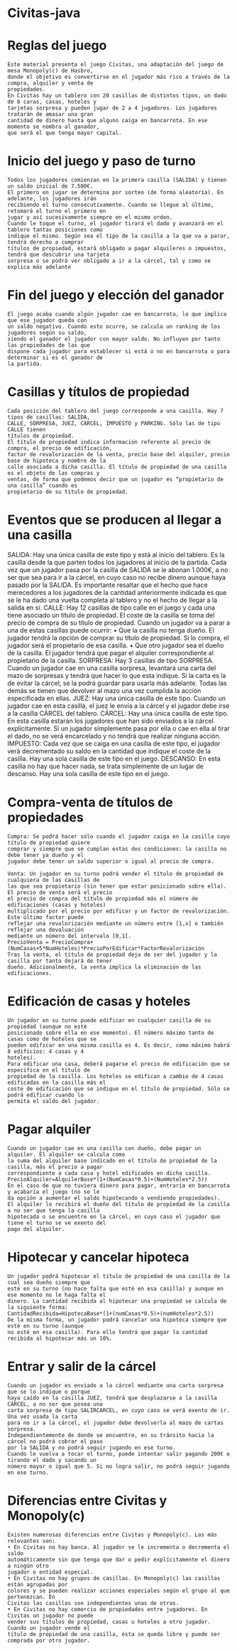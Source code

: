 # Civitas-java
# Reglas del juego
    Este material presenta el juego Civitas, una adaptación del juego de mesa Monopoly(c) de Hasbro,
    donde el objetivo es convertirse en el jugador más rico a través de la compra, alquiler y venta de
    propiedades.
    En Civitas hay un tablero con 20 casillas de distintos tipos, un dado de 6 caras, casas, hoteles y
    tarjetas sorpresa y pueden jugar de 2 a 4 jugadores. Los jugadores tratarán de amasar una gran
    cantidad de dinero hasta que alguno caiga en bancarrota. En ese momento se nombra al ganador,
    que será el que tenga mayor capital.
# Inicio del juego y paso de turno
    Todos los jugadores comienzan en la primera casilla (SALIDA) y tienen un saldo inicial de 7.500€.
    El primero en jugar se determina por sorteo (de forma aleatoria). En adelante, los jugadores irán
    recibiendo el turno consecutivamente. Cuando se llegue al último, retomará el turno el primero en
    jugar y así sucesivamente siempre en el mismo orden.
    Cuando le toque el turno, el jugador tirará el dado y avanzará en el tablero tantas posiciones como
    indique el mismo. Según sea el tipo de la casilla a la que va a parar, tendrá derecho a comprar
    títulos de propiedad, estará obligado a pagar alquileres o impuestos, tendrá que descubrir una tarjeta
    sorpresa o se podrá ver obligado a ir a la cárcel, tal y como se explica más adelante
# Fin del juego y elección del ganador
    El juego acaba cuando algún jugador cae en bancarrota, lo que implica que ese jugador queda con
    un saldo negativo. Cuando esto ocurre, se calcula un ranking de los jugadores según su saldo,
    siendo el ganador el jugador con mayor saldo. No influyen por tanto las propiedades de las que
    dispone cada jugador para establecer si está o no en bancarrota o para determinar si es el ganador de
    la partida.
# Casillas y títulos de propiedad
    Cada posición del tablero del juego corresponde a una casilla. Hay 7 tipos de casillas: SALIDA,
    CALLE, SORPRESA, JUEZ, CÁRCEL, IMPUESTO y PARKING. Sólo las de tipo CALLE tienen
    títulos de propiedad.
    El título de propiedad indica información referente al precio de compra, el precio de edificación,
    factor de revalorización de la venta, precio base del alquiler, precio base de hipoteca y nombre de la
    calle asociada a dicha casilla. El título de propiedad de una casilla es el objeto de las compras y
    ventas, de forma que podemos decir que un jugador es “propietario de una casilla” cuando es
    propietario de su título de propiedad.
# Eventos que se producen al llegar a una casilla
  SALIDA:
    Hay una única casilla de este tipo y está al inicio del tablero. Es la casilla desde la que parten todos
    los jugadores al inicio de la partida.
    Cada vez que un jugador pasa por la casilla de SALIDA se le abonan 1.000€, a no ser que sea para
    ir a la cárcel, en cuyo caso no recibe dinero aunque haya pasado por la SALIDA. Es importante
    resaltar que el hecho que hace merecedores a los jugadores de la cantidad anteriormente indicada es
    que se le ha dado una vuelta completa al tablero y no el hecho de llegar a la salida en sí.
  CALLE:
    Hay 12 casillas de tipo calle en el juego y cada una tiene asociado un título de propiedad. El coste
    de la casilla se toma del precio de compra de su título de propiedad. Cuando un jugador va a parar a
    una de estas casillas puede ocurrir:
    • Que la casilla no tenga dueño. El jugador tendrá la opción de comprar su título de
    propiedad. Si lo compra, el jugador será el propietario de esa casilla.
    • Que otro jugador sea el dueño de la casilla. El jugador tendrá que pagar el alquiler
    correspondiente al propietario de la casilla.
  SORPRESA:
    Hay 3 casillas de tipo SORPRESA. Cuando un jugador cae en una casilla sorpresa, levantará una
    carta del mazo de sorpresas y tendrá que hacer lo que esta indique. Si la carta es la de evitar la
    cárcel, se la podrá guardar para usarla más adelante. Todas las demás se tienen que devolver al
    mazo una vez cumplida la acción especificada en ellas.
  JUEZ:
    Hay una única casilla de este tipo. Cuando un jugador cae en esta casilla, el juez le envía a la cárcel
    y el jugador debe irse a la casilla CÁRCEL del tablero.
  CÁRCEL:
    Hay una única casilla de este tipo. En esta casilla estarán los jugadores que han sido enviados a la
    cárcel explícitamente. Si un jugador simplemente pasa por ella o cae en ella al tirar el dado, no se
    verá encarcelado y no tendrá que realizar ninguna acción.
  IMPUESTO:
    Cada vez que se caiga en una casilla de este tipo, el jugador verá decrementado su saldo en la
    cantidad que indique el coste de la casilla. Hay una sola casilla de este tipo en el juego.
  DESCANSO:
    En esta casilla no hay que hacer nada, se trata simplemente de un lugar de descanso. Hay una sola
    casilla de este tipo en el juego.
# Compra-venta de títulos de propiedades
    Compra: Se podrá hacer sólo cuando el jugador caiga en la casilla cuyo título de propiedad quiere
    comprar y siempre que se cumplan estas dos condiciones: la casilla no debe tener ya dueño y el
    jugador debe tener un saldo superior o igual al precio de compra.
    
    Venta: Un jugador en su turno podrá vender el título de propiedad de cualquiera de las casillas de
    las que sea propietario (sin tener que estar posicionado sobre ella). El precio de venta será el precio
    el precio de compra del título de propiedad más el número de edificaciones (casas y hoteles)
    multiplicado por el precio por edificar y un factor de revalorización. Este último factor puede
    reflejar una revalorización mediante un número entre [1,x] o también reflejar una devaluación
    mediante un número del intervalo [0,1[.
    PrecioVenta = PrecioCompra+(NumCasas+5*NumHoteles)*PrecioPorEdificar*FactorRevalorización
    Tras la venta, el título de propiedad deja de ser del jugador y la casilla por tanto dejará de tener
    dueño. Adicionalmente, la venta implica la eliminación de las edificaciones.
# Edificación de casas y hoteles
    Un jugador en su turno puede edificar en cualquier casilla de su propiedad (aunque no esté
    posicionado sobre ella en ese momento). El número máximo tanto de casas como de hoteles que se
    pueden edificar en una misma casilla es 4. Es decir, como máximo habrá 8 edificios: 4 casas y 4
    hoteles).
    Para edificar una casa, deberá pagarse el precio de edificación que se especifica en el título de
    propiedad de la casilla. Los hoteles se edifican a cambio de 4 casas edificadas en la casilla más el
    coste de edificación que se indique en el título de propiedad. Sólo se podrá edificar cuando lo
    permita el saldo del jugador.
# Pagar alquiler
    Cuando un jugador cae en una casilla con dueño, debe pagar un alquiler. El alquiler se calcula como
    la suma del alquiler base indicado en el título de propiedad de la casilla, más el precio a pagar
    correspondiente a cada casa y hotel edificados en dicha casilla.
    PrecioAlquiler=AlquilerBase*(1+(NumCasas*0.5)+(NumHoteles*2.5))
    En el caso de que no tuviera dinero para pagar, entraría en bancarrota y acabaría el juego (no se le
    da opción a aumentar el saldo hipotecando o vendiendo propiedades).
    El alquiler lo recibirá el dueño del título de propiedad de la casilla a no ser que tenga la casilla
    hipotecada o se encuentre en la cárcel, en cuyo caso el jugador que tiene el turno se ve exento del
    pago del alquiler.
# Hipotecar y cancelar hipoteca
    Un jugador podrá hipotecar el título de propiedad de una casilla de la cual sea dueño siempre que
    esté en su turno (no hace falta que esté en esa casilla) y aunque en ese momento no le haga falta el
    dinero. La cantidad recibida al hipotecar una propiedad se calcula de la siguiente forma:
    CantidadRecibida=HipotecaBase*(1+(numCasas*0.5)+(numHoteles*2.5))
    De la misma forma, un jugador podrá cancelar una hipoteca siempre que esté en su turno (aunque
    no esté en esa casilla). Para ello tendrá que pagar la cantidad recibida al hipotecar más un 10%.
# Entrar y salir de la cárcel
    Cuando un jugador es enviado a la cárcel mediante una carta sorpresa que se lo indique o porque
    haya caído en la casilla JUEZ, tendrá que desplazarse a la casilla CÁRCEL, a no ser que posea una
    carta sorpresa de tipo SALIRCARCEL, en cuyo caso se verá exento de ir. Una vez usada la carta
    para no ir a la cárcel, el jugador debe devolverla al mazo de cartas sorpresa.
    Independientemente de donde se encuentre, en su tránsito hacia la cárcel no podrá cobrar el paso
    por la SALIDA y no podrá seguir jugando en ese turno.
    Cuando le vuelva a tocar el turno, puede intentar salir pagando 200€ o tirando el dado y sacando un
    número mayor o igual que 5. Si no logra salir, no podrá seguir jugando en ese turno.
# Diferencias entre Civitas y Monopoly(c)
    Existen numerosas diferencias entre Civitas y Monopoly(c). Las más relevantes son:
    • En Civitas no hay banca. Al jugador se le incrementa o decrementa el saldo
    automáticamente sin que tenga que dar o pedir explícitamente el dinero a ningún otro
    jugador o entidad especial.
    • En Civitas no hay grupos de casillas. En Monopoly(c) las casillas están agrupadas por
    colores y se pueden realizar acciones especiales según el grupo al que pertenezcan. En
    Civitas las casillas son independientes unas de otras.
    • En Civitas no hay comercio de propiedades entre jugadores. En Civitas un jugador no puede
    vender sus títulos de propiedad, casas u hoteles a otro jugador. Cuando un jugador vende el
    título de propiedad de una casilla, ésta se queda libre y puede ser comprada por otro jugador.
